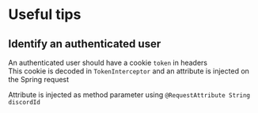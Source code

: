 # Useful tips

## Identify an authenticated user

An authenticated user should have a cookie `token` in headers  
This cookie is decoded in `TokenInterceptor` and an attribute is injected on the Spring request

Attribute is injected as method parameter using `@RequestAttribute String discordId`
